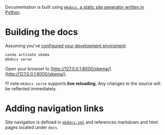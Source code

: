 
Documentation is built using [`mkdocs`, a static site generator written in Python](https://www.mkdocs.org/).

# Building the docs
Assuming you've [configured your development enviroment](../env/):

```bash
conda activate skema
mkdocs serve
```

Open your browser to [http://127.0.0.1:8000/skema/](http://127.0.0.1:8000/skema/).

!!! note
    `mkdocs serve` supports **live reloading**.  Any changes to the source will be reflected immediately. 



# Adding navigation links

Site navigation is defined in [`mkdocs.yml`](https://github.com/ml4ai/skema/blob/main/mkdocs.yml) and references markdown and html pages located under `docs`.
